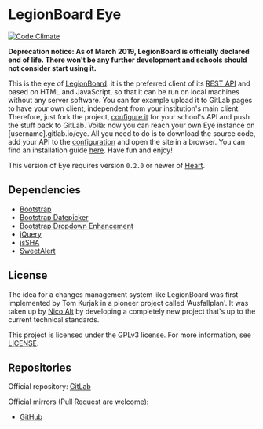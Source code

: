 # LegionBoard Eye

[![Code Climate](https://codeclimate.com/github/legionboard/eye/badges/gpa.svg)](https://codeclimate.com/github/legionboard/eye)

**Deprecation notice: As of March 2019,
LegionBoard is officially declared end of life.
There won't be any further development and
schools should not consider start using it.**

This is the eye of [LegionBoard](https://legionboard.dorfbrunnen.eu):
it is the preferred client of its
[REST API](https://gitlab.com/legionboard/heart)
and based on HTML and JavaScript,
so that it can be run on local machines without any server software.
You can for example upload it to GitLab pages to have your own client,
independent from your institution's main client.
Therefore,
just fork the project,
[configure it](src/config/configuration-template.js) for your school's API
and push the stuff back to GitLab.
Voilà: now you can reach your own Eye instance on [username].gitlab.io/eye.
All you need to do is to download the source code,
add your API to the [configuration](src/config/configuration-template.js)
and open the site in a browser.
You can find an installation guide [here](install/english.md).
Have fun and enjoy!

This version of Eye requires version `0.2.0` or newer of
[Heart](https://gitlab.com/legionboard/heart). 


## Dependencies

* [Bootstrap](https://getbootstrap.com/)
* [Bootstrap Datepicker](https://eonasdan.github.io/bootstrap-datetimepicker/)
* [Bootstrap Dropdown Enhancement](https://behigh.github.io/bootstrap_dropdowns_enhancement/)
* [jQuery](https://jquery.com/)
* [jsSHA](https://caligatio.github.io/jsSHA/)
* [SweetAlert](https://t4t5.github.io/sweetalert/)

## License

The idea for a changes management system like LegionBoard was first
implemented by Tom Kurjak in a pioneer project called 'Ausfallplan'.
It was taken up by [Nico Alt](mailto:nicoalt@posteo.org) by developing a
completely new project that's up to the current technical standards.

This project is licensed under the GPLv3 license.
For more information, see [LICENSE](./LICENSE).

## Repositories

Official repository:
[GitLab](https://gitlab.com/legionboard/eye)

Official mirrors (Pull Request are welcome):
* [GitHub](https://github.com/legionboard/eye)
